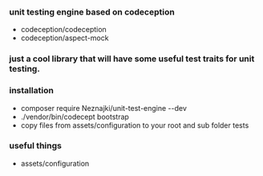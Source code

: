 ### unit testing engine based on codeception
* codeception/codeception
* codeception/aspect-mock

### just a cool library that will have some useful test traits for unit testing.

### installation
* composer require Neznajki/unit-test-engine --dev
* ./vendor/bin/codecept bootstrap
* copy files from assets/configuration to your root and sub folder tests

### useful things
* assets/configuration
